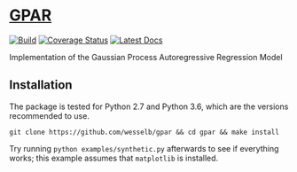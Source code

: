 # [GPAR](http://github.com/wesselb/gpar)

[![Build](https://travis-ci.org/wesselb/gpar.svg?branch=master)](https://travis-ci.org/wesselb/gpar)
[![Coverage Status](https://coveralls.io/repos/github/wesselb/gpar/badge.svg?branch=master)](https://coveralls.io/github/wesselb/gpar?branch=master)
[![Latest Docs](https://img.shields.io/badge/docs-latest-blue.svg)](https://gpar.readthedocs.io/en/latest)

Implementation of the Gaussian Process Autoregressive Regression Model

## Installation
The package is tested for Python 2.7 and Python 3.6, which are the versions 
recommended to use.

```
git clone https://github.com/wesselb/gpar && cd gpar && make install
```

Try running `python examples/synthetic.py` afterwards to see if everything 
works; this example assumes that `matplotlib` is installed.
